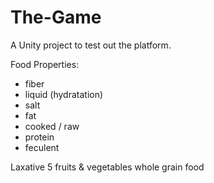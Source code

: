 # The-Game
A Unity project to test out the platform.

Food Properties:
- fiber
- liquid (hydratation)
- salt
- fat
- cooked / raw
- protein
- feculent


Laxative
5 fruits & vegetables
whole grain food